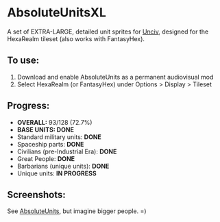 # AbsoluteUnitsXL

A set of EXTRA-LARGE, detailed unit sprites for [Unciv](https://github.com/yairm210/Unciv), designed for the HexaRealm tileset (also works with FantasyHex). 

## To use: 
1. Download and enable AbsoluteUnits as a permanent audiovisual mod
2. Select HexaRealm (or FantasyHex) under Options > Display > Tileset

## Progress:
  * **OVERALL:** 93/128 (72.7%)
  * **BASE UNITS: DONE**
  * Standard military units: **DONE**
  * Spaceship parts: **DONE**
  * Civilians (pre-Industrial Era): **DONE**
  * Great People: **DONE**
  * Barbarians (unique units): **DONE**
  * Unique units: **IN PROGRESS**

## Screenshots:

See [AbsoluteUnits](https://github.com/letstalkaboutdune/AbsoluteUnits), but imagine bigger people. =)
